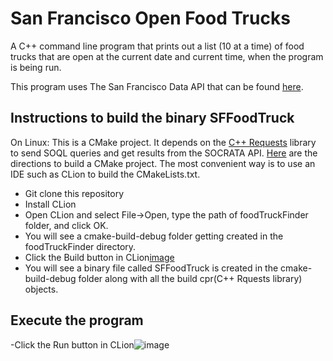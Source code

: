 # San Francisco Open Food Trucks
A C++ command line program that prints out a list (10 at a time) of food trucks that are open at the current date and current time, when the program is being run.

This program uses The San Francisco Data API that can be found [here](https://dev.socrata.com/foundry/data.sfgov.org/bbb8-hzi6).


## Instructions to build the binary SFFoodTruck
On Linux:
This is a CMake project. It depends on the [C++ Requests](https://github.com/whoshuu/cpr) library to send SOQL queries and get results from the SOCRATA API. [Here](https://www.jetbrains.com/help/clion/quick-cmake-tutorial.html#lib-targets) are the directions to build a CMake project. The most convenient way is to use an IDE such as CLion to build the CMakeLists.txt. 
- Git clone this repository
- Install CLion
- Open CLion and select File->Open, type the path of foodTruckFinder folder, and click OK.
- You will see a cmake-build-debug folder getting created in the foodTruckFinder directory. 
- Click the Build button in CLion[image](https://user-images.githubusercontent.com/81490599/113206102-0a653f80-923d-11eb-9027-5959ed943d56.png)
- You will see a binary file called SFFoodTruck is created in the cmake-build-debug folder along with all the build cpr(C++ Rquests library) objects.


## Execute the program
-Click the Run button in CLion![image](https://user-images.githubusercontent.com/81490599/113208219-88c2e100-923f-11eb-920d-3c2be9032833.png)
